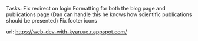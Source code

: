 Tasks:
Fix redirect on login
Formatting for both the blog page and publications page (Dan can handle this he knows how scientific publications should be presented)
Fix footer icons


url:
https://web-dev-with-kyan.ue.r.appspot.com/